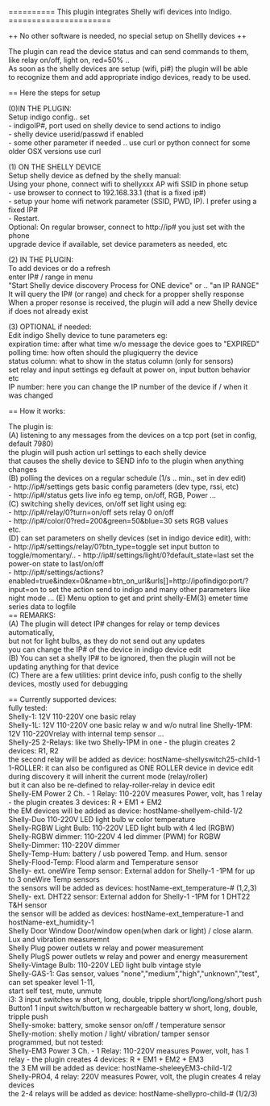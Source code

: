 ========== This plugin integrates Shelly wifi devices into Indigo. ======================   
   
 ++ No other software is needed, no special setup on Shellly devices ++   
   
The plugin can read the device status and can send commands to them,  
like relay on/off, light on, red=50% ..   
As soon as the shelly devices are setup (wifi, pi#) the plugin will be able  
to recognize them and add appropriate indigo devices, ready to be used.  
   
== Here the steps for setup  
   
(0)IN THE PLUGIN:  
   Setup indigo config.. set     
	- indigoIP#, port  used on shelly device to send actions to indigo  
	- shelly device userid/passwd if enabled  
	- some other parameter if needed .. use curl or python connect for some older OSX versions use curl  
   
(1) ON THE SHELLY DEVICE  
	Setup shelly device as defned by the shelly manual:  
	Using your phone, connect wifi to shellyxxx AP wifi SSID in phone setup   
	- use browser to connect to 192.168.33.1 (that is a fixed ip#)   
	- setup your home wifi network parameter (SSID, PWD, IP). I prefer using a fixed IP#   
	- Restart.    
   Optional: On regular browser, connect to http://ip# you just set with the phone   
	 upgrade device if available, set device parameters as needed, etc  
   
(2) IN THE PLUGIN:  
	To add devices or do a refresh  
	enter IP# / range in menu   
		"Start Shelly device discovery Process for ONE device" or .. "an IP RANGE"  
	It will query the IP# (or range) and check for a propper shelly response    
	When a proper resonse is received, the plugin will add a new Shelly device  
	 if does not already exist   
   
(3) OPTIONAL if needed:  
	Edit indigo Shelly device to tune parameters eg:  
	expiration time:  after what time w/o message the device goes to "EXPIRED"  
	polling time: how often should the plugiquerry the device  
	status column: what to show in the status column (only for sensors)  
	set relay and input settings eg default at power on, input button behavior etc  
	IP number: here you can change the IP number of the device  if / when it was changed 
   
== How it works:  
   
The plugin is:  
(A) listening to any messages from the devices on a tcp port (set in config, default 7980)  
	the plugin will push action url settings to each shelly device  
	that causes the shelly device to SEND info to the plugin when anything changes  
(B) polling the devices on a regular schedule (1/s .. min., set in dev edit)  
	 - http://ip#/settings         gets basic config parameters (dev type, rssi, etc)  
	 - http://ip#/status           gets live info eg temp, on/off, RGB, Power ...  
(C) switching shelly devices, on/off set light  using eg:  
	 - http://ip#/relay/0?turn=on/off  sets relay 0 on/off  
	 - http://ip#/color/0?red=200&green=50&blue=30  sets RGB values  
	etc.  
(D) can set parameters on shelly devices (set in indigo device edit), with:  
	 - http://ip#/settings/relay/0?btn_type=toggle     set input button to toggle/momentary/.. 
	 - http://ip#/settings/light/0?default_state=last  set the power-on state to last/on/off  
	 - http://ip#/settings/actions?enabled=true&index=0&name=btn_on_url&urls[]=http://ipofindigo:port/?input=on  to set the action send to indigo 
	 and many other parameters like night mode ... 
(E) Menu option to get and print shelly-EM(3) emeter time series data to logfile  
== REMARKS:   
(A) The plugin will detect IP# changes for relay or temp devices automatically,  
	  but not for light bulbs, as they do not send out any updates  
	  you can change the IP# of the device in indigo device edit  
(B) You can set a shelly IP# to be ignored, then the plugin will not be updating anything for that device  
(C) There are a few utilities: print device info, push config to the shelly devices, mostly used for debugging  
   
== Currently supported devices:   
  fully tested:   
Shelly-1:                          12V 110-220V one basic relay  
Shelly-1L:                         12V 110-220V one basic relay   w and w/o nutral line 
Shelly-1PM:                        12V 110-220Vrelay with internal temp sensor ...  
Shelly-25 2-Relays:                like two Shelly-1PM in one - the plugin creates 2 devices: R1, R2   
								   the second relay will be added as device: hostName-shellyswitch25-child-1  
		  1-ROLLER:                it can also be configured as ONE ROLLER device in device edit  
								   during discovery it will inherit the current mode (relay/roller)  
								   but it can also be re-defined to relay-roller-relay in device edit  
Shelly-EM Power 2 Ch. - 1 Relay:   110-220V measures Power, volt, has 1 relay - the plugin creates 3 devices: R + EM1 + EM2   
								   the EM devices  will be added as device: hostName-shellyem-child-1/2  
Shelly-Duo                         110-220V LED light bulb w color temperature  
Shelly-RGBW Light Bulb:            110-220V LED light bulb with 4 led (RGBW)  
Shelly-RGBW dimmer:                110-220V 4 led dimmer (PWM) for RGBW  
Shelly-Dimmer:                     110-220V dimmer  
Shelly-Temp-Hum:                   battery / usb powered Temp. and Hum. sensor  
Shelly-Flood-Temp:                 Flood alarm and Temperature sensor  
Shelly- ext. oneWire Temp sensor:  External addon for Shelly-1 -1PM for up to 3 oneWire Temp sensors  
								   the sensors will be added as devices: hostName-ext_temperature-# (1,2,3)  
Shelly- ext. DHT22  sensor:        External addon for Shelly-1 -1PM for 1 DHT22 T&H sensor  
								   the sensor will be added as devices: hostName-ext_temperature-1 and  hostName-ext_humidity-1  
Shelly Door Window                 Door/window open(when dark or light) / close alarm. Lux and vibration measuremnt  
Shelly Plug                        power outlets w relay and power measurement   
Shelly PlugS                       power outlets w relay and power and energy measurement  
Shelly-Vintage Bulb:               110-220V LED light bulb vintage style  
Shelly-GAS-1:                      Gas sensor, values  "none","medium","high","unknown","test", can set speaker level 1-11,  
								   start self test, mute, unmute  
i3:                                3 input switches w short, long, double, tripple short/long/long/short push 
Button1                            1 input switch/button w rechargeable battery w short, long, double, tripple push  
Shelly-smoke:                      battery,  smoke sensor on/off / temperature sensor   
Shelly-motion:                     shelly motion / light/ vibration/ tamper sensor    
  programmed, but not tested:   
Shelly-EM3 Power 3 Ch. - 1 Relay:  110-220V measures Power, volt, has 1 relay - the plugin creates 4 devices: R + EM1 + EM2 + EM3  
								   the 3 EM  will be added as device: hostName-sheleeyEM3-child-1/2  
Shelly-PRO4, 4 relay:              220V measures Power, volt, the plugin creates 4 relay devices  
								   the 2-4 relays will be added as device: hostName-shellypro-child-# (1/2/3)  
